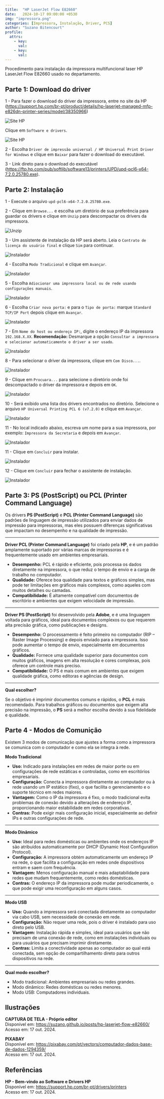 ```yaml
---
title:  "HP LaserJet Flow E82660"
date:   2024-10-17 09:00:00 +0530
img: "impressora.png"
categories: [Impressora, Instalação, Driver, PCS]
author: "Suzano Bitencourt"
profile:
  attrs:
    - key: 
      val: 
    - key: 
      val: 
---
```


Procedimento para instalação da impressora multifuncional laser HP LaserJet Flow E82660 usado no departamento.

<!--more-->

## Parte 1: Download do driver

1 - Para fazer o download do driver da impressora, entre no site da HP (<https://support.hp.com/br-pt/product/details/hp-laserjet-managed-mfp-e826dn-printer-series/model/38350966>)

![Site HP](/posts/hp-laserjet-flow-e82660/figura01.png "HP LaserJet Multifuncional Managed E82660dn")

Clique em `Software e drivers`.

![Site HP](/posts/hp-laserjet-flow-e82660/figura02.png "HP LaserJet Multifuncional Managed E82660dn")

2 - Escolha `Driver de impressão universal / HP Universal Print Driver for Windows` e clique em `Baixar` para fazer o download do executável.

3 - Link direto para o download do executável (https://ftp.hp.com/pub/softlib/software13/printers/UPD/upd-pcl6-x64-7.2.0.25780.exe).


## Parte 2: Instalação

1 - Execute o arquivo `upd-pcl6-x64-7.2.0.25780.exe`.

2 - Clique em `Browse...` e escolha um diretório de sua preferência para guardar os drivers e clique em `Unzip` para descompactar os drivers da impressora.

![Unzip](/posts/hp-laserjet-flow-e82660/figura03.png "Unzip")

3 - Um assistente de instalação da HP será aberto. Leia o `Contrato de licença do usuário final` e clique `Sim` para continuar.

![Instalador](/posts/hp-laserjet-flow-e82660/figura04.png "Instalador")

4 - Escolha `Modo Tradicional` e clique em `Avançar`.

![Instalador](/posts/hp-laserjet-flow-e82660/figura05.png "Instalador")

5 - Escolha `Adiocionar uma impressora local ou de rede usando configurações manuais`.

![Instalador](/posts/hp-laserjet-flow-e82660/figura06.png "Instalador")

6 - Escolha `Criar nova porta:` e para o `Tipo de porta:` marque `Standard TCP/IP Port` depois clique em `Avançar`.

![Instalador](/posts/hp-laserjet-flow-e82660/figura07.png "Instalador")

7 - Em `Nome do host ou endereço IP:`, digite o endereço IP da impressora `192.168.X.XX`. **Recomendação:** Desmarque a opção `Consultar a impressora e selecionar automaticamente o driver a ser usado`.

![Instalador](/posts/hp-laserjet-flow-e82660/figura08.png "Instalador")

8 - Para selecionar o driver da impressora, clique em `Com Disco...`.

![Instalador](/posts/hp-laserjet-flow-e82660/figura09.png "Instalador")

9 - Clique em `Procuara...` para selecione o diretório onde foi descompactado o driver da impressora e depois em `OK`.

![Instalador](/posts/hp-laserjet-flow-e82660/figura10.png "Instalador")

10 - Será exibido uma lista dos drivers encontrados no diretório. Selecione o arquivo `HP Universal Printing PCL 6 (v7.2.0)` e clique em `Avançar`.

![Instalador](/posts/hp-laserjet-flow-e82660/figura11.png "Instalador")

11 - No local indicado abaixo, escreva um nome para a sua impressora, por exemplo: `Impressora da Secretaria` e depois em `Avançar`.

![Instalador](/posts/hp-laserjet-flow-e82660/figura12.png "Instalador")

11 - Clique em `Concluir` para instalar.

![Instalador](/posts/hp-laserjet-flow-e82660/figura13.png "Instalador")

12 - Clique em `Concluir` para fechar o assistente de instalação.

![Instalador](/posts/hp-laserjet-flow-e82660/figura14.png "Instalador")

## Parte 3: PS (PostScript) ou PCL (Printer Command Language)

Os drivers **PS (PostScript)** e **PCL (Printer Command Language)** são padrões de linguagem de impressão utilizados para enviar dados de impressão para impressoras, mas eles possuem diferenças significativas que impactam no desempenho e na qualidade de impressão.

---

**Driver PCL (Printer Command Language)** foi criado pela **HP**, e é um padrão amplamente suportado por várias marcas de impressoras e é frequentemente usado em ambientes empresariais.
- **Desempenho:** PCL é rápido e eficiente, pois processa os dados diretamente na impressora, o que reduz o tempo de envio e a carga de trabalho no computador.
- **Qualidade:** Oferece boa qualidade para textos e gráficos simples, mas pode ter limitações em gráficos mais complexos, como aqueles com muitos detalhes ou camadas.
- **Compatibilidade:** É altamente compatível com documentos de escritório e ambientes que exigem velocidade de impressão.

---

**Driver PS (PostScript)** foi desenvolvido pela **Adobe**, e é uma linguagem voltada para gráficos, ideal para documentos complexos ou que requerem alta precisão gráfica, como publicações e designs.
- **Desempenho:** O processamento é feito primeiro no computador (RIP – Raster Image Processing) e depois enviado para a impressora. Isso pode aumentar o tempo de envio, especialmente em documentos gráficos.
- **Qualidade:** Fornece uma qualidade superior para documentos com muitos gráficos, imagens em alta resolução e cores complexas, pois oferece um controle mais preciso.
- **Compatibilidade:** O PS é mais comum em ambientes que exigem qualidade gráfica, como editoras e agências de design.

---

**Qual escolher?**

Se o objetivo é imprimir documentos comuns e rápidos, o **PCL** é mais recomendado. Para trabalhos gráficos ou documentos que exigem alta precisão na impressão, o **PS** será a melhor escolha devido à sua fidelidade e qualidade.

## Parte 4 - Modos de Comunição

Existem 3 modos de comunicação que ajustes a forma como a impressora se comunica com o computador e como ela se integra à rede.

**Modo Tradicional**
- **Uso:** Indicado para instalações em redes de maior porte ou em configurações de rede estáticas e controladas, como em escritórios empresariais.
- **Configuração:** Conecta a impressora diretamente ao computador ou à rede usando um IP estático (fixo), o que facilita o gerenciamento e o suporte técnico em redes maiores.
- **Vantagem:** Como o IP da impressora é fixo, o modo tradicional evita problemas de conexão devido a alterações de endereço IP, proporcionando maior estabilidade em redes corporativas.
- **Contras:** Pode exigir mais configuração inicial, especialmente ao definir IPs e outras configurações de rede.

---

**Modo Dinâmico**
- **Uso:** Ideal para redes domésticas ou ambientes onde os endereços IP são atribuídos automaticamente por DHCP (Dynamic Host Configuration Protocol).
- **Configuração:** A impressora obtém automaticamente um endereço IP na rede, o que facilita a configuração em redes onde dispositivos entram e saem com frequência.
- **Vantagem:** Menos configuração manual e mais adaptabilidade para redes que mudam frequentemente, como redes domésticas.
- **Contras:** O endereço IP da impressora pode mudar periodicamente, o que pode exigir uma reconfiguração em alguns casos.

---

**Modo USB**
- **Uso:** Quando a impressora será conectada diretamente ao computador via cabo USB, sem necessidade de conexão em rede.
- **Configuração:** Não requer uma rede, pois o driver é instalado para uso direto pelo USB.
- **Vantagem:** Instalação rápida e simples, ideal para usuários que não precisam de uma conexão de rede, como em instalações individuais ou para usuários que precisam imprimir diretamente.
- **Contras:** Limita a conectividade apenas ao computador ao qual está conectada, sem opção de compartilhamento direto para outros dispositivos na rede.

---

**Qual modo escolher?**
- Modo tradicional: Ambientes empresariais ou redes grandes.
- Modo dinâmico: Redes domésticas ou redes menores.
- Modo USB: Computadores individuais.

## Ilustrações

**CAPTURA DE TELA - Próprio editor**  
Disponível em: <https://suzano.github.io/posts/hp-laserjet-flow-e82660/>  
Acesso em: 17 out. 2024.

**PIXABAY**  
Disponível em: <https://pixabay.com/pt/vectors/computador-dados-base-de-dados-1294359/>  
Acesso em: 17 out. 2024.

## Referências

**HP - Bem-vindo ao Software e Drivers HP**  
Disponível em: <https://support.hp.com/br-pt/drivers/printers>  
Acesso em: 17 out. 2024.